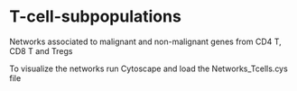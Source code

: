 # T-cell-subpopulations
Networks associated to malignant and non-malignant genes from CD4 T, CD8 T and Tregs

To visualize the networks run Cytoscape and load the Networks_Tcells.cys file
